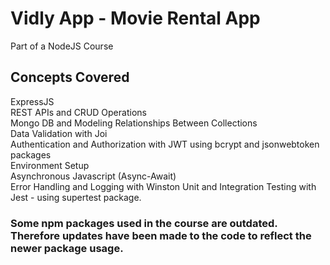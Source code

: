 # Vidly App - Movie Rental App
Part of a NodeJS Course
## Concepts Covered
ExpressJS <br/>
REST APIs and CRUD Operations <br/>
Mongo DB and Modeling Relationships Between Collections <br/>
Data Validation with Joi <br/>
Authentication and Authorization with JWT using bcrypt and jsonwebtoken packages <br/>
Environment Setup <br/>
Asynchronous Javascript (Async-Await) <br/>
Error Handling and Logging with Winston
Unit and Integration Testing with Jest - using supertest package.

### Some npm packages used in the course are outdated. Therefore updates have been made to the code to reflect the newer package usage.
